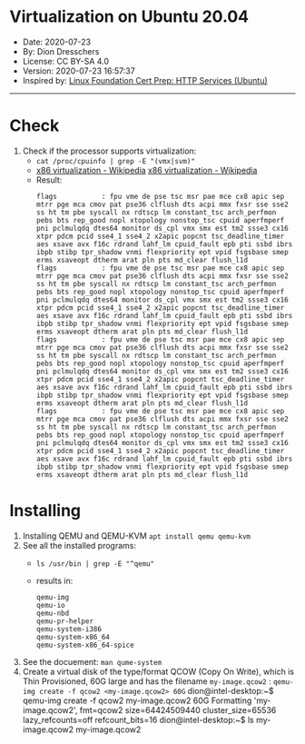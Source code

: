 # Virtualization on Ubuntu 20.04

* Date: 2020-07-23
* By: Dion Dresschers
* License: CC BY-SA 4.0
* Version: 2020-07-23 16:57:37
* Inspired by: [Linux Foundation Cert Prep: HTTP Services (Ubuntu)](https://www.linkedin.com/learning/linux-foundation-cert-prep-http-services-ubuntu/welcome)

---

# Check

1. Check if the processor supports virtualization:
    * `cat /proc/cpuinfo | grep -E "(vmx|svm)"`
    * [x86 virtualization - Wikipedia](https://en.wikipedia.org/wiki/X86_virtualization#AMD_virtualization_.28AMD-V.29)
    [x86 virtualization - Wikipedia](https://en.wikipedia.org/wiki/X86_virtualization)
    * Result:
        ```
        flags           : fpu vme de pse tsc msr pae mce cx8 apic sep mtrr pge mca cmov pat pse36 clflush dts acpi mmx fxsr sse sse2 ss ht tm pbe syscall nx rdtscp lm constant_tsc arch_perfmon pebs bts rep_good nopl xtopology nonstop_tsc cpuid aperfmperf pni pclmulqdq dtes64 monitor ds_cpl vmx smx est tm2 ssse3 cx16 xtpr pdcm pcid sse4_1 sse4_2 x2apic popcnt tsc_deadline_timer aes xsave avx f16c rdrand lahf_lm cpuid_fault epb pti ssbd ibrs ibpb stibp tpr_shadow vnmi flexpriority ept vpid fsgsbase smep erms xsaveopt dtherm arat pln pts md_clear flush_l1d
        flags           : fpu vme de pse tsc msr pae mce cx8 apic sep mtrr pge mca cmov pat pse36 clflush dts acpi mmx fxsr sse sse2 ss ht tm pbe syscall nx rdtscp lm constant_tsc arch_perfmon pebs bts rep_good nopl xtopology nonstop_tsc cpuid aperfmperf pni pclmulqdq dtes64 monitor ds_cpl vmx smx est tm2 ssse3 cx16 xtpr pdcm pcid sse4_1 sse4_2 x2apic popcnt tsc_deadline_timer aes xsave avx f16c rdrand lahf_lm cpuid_fault epb pti ssbd ibrs ibpb stibp tpr_shadow vnmi flexpriority ept vpid fsgsbase smep erms xsaveopt dtherm arat pln pts md_clear flush_l1d
        flags           : fpu vme de pse tsc msr pae mce cx8 apic sep mtrr pge mca cmov pat pse36 clflush dts acpi mmx fxsr sse sse2 ss ht tm pbe syscall nx rdtscp lm constant_tsc arch_perfmon pebs bts rep_good nopl xtopology nonstop_tsc cpuid aperfmperf pni pclmulqdq dtes64 monitor ds_cpl vmx smx est tm2 ssse3 cx16 xtpr pdcm pcid sse4_1 sse4_2 x2apic popcnt tsc_deadline_timer aes xsave avx f16c rdrand lahf_lm cpuid_fault epb pti ssbd ibrs ibpb stibp tpr_shadow vnmi flexpriority ept vpid fsgsbase smep erms xsaveopt dtherm arat pln pts md_clear flush_l1d
        flags           : fpu vme de pse tsc msr pae mce cx8 apic sep mtrr pge mca cmov pat pse36 clflush dts acpi mmx fxsr sse sse2 ss ht tm pbe syscall nx rdtscp lm constant_tsc arch_perfmon pebs bts rep_good nopl xtopology nonstop_tsc cpuid aperfmperf pni pclmulqdq dtes64 monitor ds_cpl vmx smx est tm2 ssse3 cx16 xtpr pdcm pcid sse4_1 sse4_2 x2apic popcnt tsc_deadline_timer aes xsave avx f16c rdrand lahf_lm cpuid_fault epb pti ssbd ibrs ibpb stibp tpr_shadow vnmi flexpriority ept vpid fsgsbase smep erms xsaveopt dtherm arat pln pts md_clear flush_l1d        
        ```

# Installing

1. Installing QEMU and QEMU-KVM
    `apt install qemu qemu-kvm`
1. See all the installed programs:
    * `ls /usr/bin | grep -E "^qemu"`
    * results in:

        ```
        qemu-img
        qemu-io
        qemu-nbd
        qemu-pr-helper
        qemu-system-i386
        qemu-system-x86_64
        qemu-system-x86_64-spice
        ```
1. See the docuement:
    `man qume-system`
1. Create a virtual disk of the type/format QCOW (Copy On Write), which is Thin Provisioned, 60G large and has the filename `my-image.qcow2` :
    `qemu-img create -f qcow2 <my-image.qcow2> 60G`
dion@intel-desktop:~$ qemu-img create -f qcow2 my-image.qcow2 60G
Formatting 'my-image.qcow2', fmt=qcow2 size=64424509440 cluster_size=65536 lazy_refcounts=off refcount_bits=16
dion@intel-desktop:~$ ls my-image.qcow2 
my-image.qcow2


